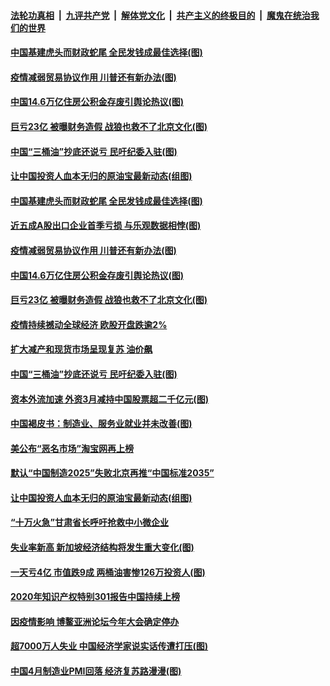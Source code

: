 

####  [法轮功真相](../../../../basic/blob/master/README.md?t=05021630) &nbsp;|&nbsp; [九评共产党](../../../../9ping.md/blob/master/README.md?t=05021630) &nbsp;|&nbsp; [解体党文化](../../../../jtdwh.md/blob/master/README.md?t=05021630)  &nbsp;|&nbsp; [共产主义的终极目的](../../../../gczydzjmd.md/blob/master/README.md?t=05021630) &nbsp;|&nbsp; [魔鬼在统治我们的世界](../../../../mgztzwmdsj.md/blob/master/README.md?t=05021630) 

#### [中国基建虎头而财政蛇尾 全民发钱成最佳选择(图)](../pages/p5/931828.md?t=05021630) 

#### [疫情减弱贸易协议作用 川普还有新办法(图)](../pages/p5/931847.md?t=05021630) 

#### [中国14.6万亿住房公积金存废引舆论热议(图)](../pages/p5/931813.md?t=05021630) 

#### [巨亏23亿 被曝财务造假 战狼也救不了北京文化(图)](../pages/p5/931807.md?t=05021630) 

#### [中国“三桶油”抄底还说亏 民吁纪委入驻(图)](../pages/p5/931749.md?t=05021630) 

#### [让中国投资人血本无归的原油宝最新动态(组图)](../pages/p5/931715.md?t=05021630) 

#### [中国基建虎头而财政蛇尾 全民发钱成最佳选择(图)](../pages/p5/931828.md?t=05021630) 

#### [近五成A股出口企业首季亏损 与乐观数据相悖(图)](../pages/p5/931803.md?t=05021630) 

#### [疫情减弱贸易协议作用 川普还有新办法(图)](../pages/p5/931847.md?t=05021630) 

#### [中国14.6万亿住房公积金存废引舆论热议(图)](../pages/p5/931813.md?t=05021630) 

#### [巨亏23亿 被曝财务造假 战狼也救不了北京文化(图)](../pages/p5/931807.md?t=05021630) 

#### [疫情持续撼动全球经济 欧股开盘跌逾2%](../pages/p5/931798.md?t=05021630) 

#### [扩大减产和现货市场呈现复苏 油价飙](../pages/p5/931797.md?t=05021630) 

#### [中国“三桶油”抄底还说亏 民吁纪委入驻(图)](../pages/p5/931749.md?t=05021630) 

#### [资本外流加速 外资3月减持中国股票超二千亿元(图)](../pages/p5/931768.md?t=05021630) 

#### [中国褐皮书：制造业、服务业就业并未改善(图)](../pages/p5/931761.md?t=05021630) 

#### [美公布“恶名市场”淘宝网再上榜](../pages/p5/931739.md?t=05021630) 

#### [默认“中国制造2025”失败北京再推“中国标准2035”](../pages/p5/931738.md?t=05021630) 

#### [让中国投资人血本无归的原油宝最新动态(组图)](../pages/p5/931715.md?t=05021630) 

#### [“十万火急”甘肃省长呼吁抢救中小微企业](../pages/p5/931734.md?t=05021630) 

#### [失业率新高 新加坡经济结构将发生重大变化(图)](../pages/p5/931703.md?t=05021630) 

#### [一天亏4亿 市值跌9成 两桶油害惨126万投资人(图)](../pages/p5/931728.md?t=05021630) 

#### [2020年知识产权特别301报告中国持续上榜](../pages/p5/931687.md?t=05021630) 

#### [因疫情影响 博鳌亚洲论坛今年大会确定停办](../pages/p5/931684.md?t=05021630) 

#### [超7000万人失业 中国经济学家说实话传遭打压(图)](../pages/p5/931680.md?t=05021630) 

#### [中国4月制造业PMI回落 经济复苏路漫漫(图)](../pages/p5/931674.md?t=05021630) 

